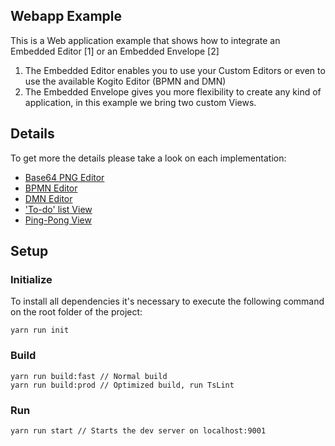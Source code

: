 ## Webapp Example

This is a Web application example that shows how to integrate an Embedded Editor [1] or an Embedded Envelope [2]

1. The Embedded Editor enables you to use your Custom Editors or even to use the available Kogito Editor (BPMN and DMN)
1. The Embedded Envelope gives you more flexibility to create any kind of application, in this example we bring two custom Views.

## Details

To get more the details please take a look on each implementation:

- [Base64 PNG Editor]("src/Pages/Base64Png/Base64PngPage.tsx")
- [BPMN Editor]("src/Pages/KogitoEditors/BpmnPage.tsx")
- [DMN Editor]("src/Pages/KogitoEditors/DmnPage.tsx")
- ['To-do' list View]("src/Pages/TodoList/TodoListViewPage.tsx")
- [Ping-Pong View]("src/Pages/PingPong/PingPongViewsPage.tsx")

## Setup

### Initialize

To install all dependencies it's necessary to execute the following command on the root folder of the project:

```shell script
yarn run init
```

### Build

```shell script
yarn run build:fast // Normal build
yarn run build:prod // Optimized build, run TsLint
```

### Run

```shell script
yarn run start // Starts the dev server on localhost:9001
```
